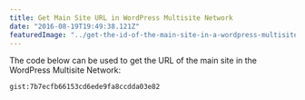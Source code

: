 ```yaml
---
title: Get Main Site URL in WordPress Multisite Network
date: "2016-08-19T19:49:38.121Z"
featuredImage: "../get-the-id-of-the-main-site-in-a-wordpress-multisite-network/teal-bokeh-lights.jpg"
---
```


The code below can be used to get the URL of the main site in the WordPress Multisite Network:

`gist:7b7ecfb66153cd6ede9fa8ccdda03e82`
